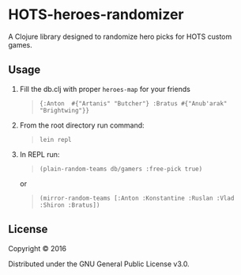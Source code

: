# HOTS-heroes-randomizer

A Clojure library designed to
randomize hero picks for HOTS custom games.

## Usage

1. Fill the db.clj with proper `heroes-map` for your friends

    > `{:Anton  #{"Artanis"
                 "Butcher"}
        :Bratus #{"Anub'arak"
                  "Brightwing"}}`

2. From the root directory run command:

    > `lein repl`

3. In REPL run:

    > `(plain-random-teams db/gamers :free-pick true)`

    or

    > `(mirror-random-teams [:Anton :Konstantine :Ruslan :Vlad :Shiron :Bratus])`

## License

Copyright © 2016

Distributed under the GNU General Public License v3.0.
